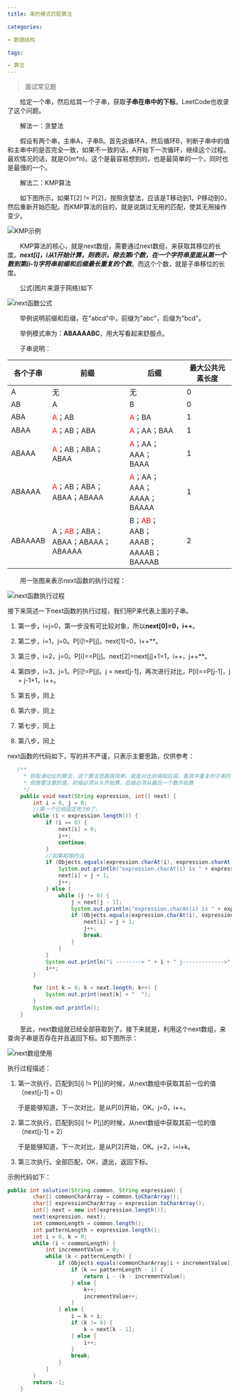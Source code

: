 ```yaml
---
title: 串的模式匹配算法

categories: 

- 数据结构

tags: 

- 算法
---
```


> 面试常见题

&emsp;&emsp;给定一个串，然后给其一个子串，获取**子串在串中的下标**，LeetCode也收录了这个问题。

&emsp;&emsp;解法一：贪婪法

&emsp;&emsp;假设有两个串，主串A，子串B。首先说循环A，然后循环B，判断子串中的值和主串中的是否完全一致，如果不一致的话，A开始下一次循环，继续这个过程。最欢情况的话，就是O(m*n)。这个是最容易想到的，也是最简单的一个，同时也是最慢的一个。

&emsp;&emsp;解法二：KMP算法

&emsp;&emsp;如下图所示，如果T[2] != P[2]，按照贪婪法，应该是T移动到1，P移动到0，然后重新开始匹配。而KMP算法的目的，就是说跳过无用的匹配，使其无用操作变少。

![KMP示例](https://wenslo-blog.oss-cn-beijing.aliyuncs.com/Data%20Structures%20and%20Algorithms/StringMatcher/01.jpg)

&emsp;&emsp;KMP算法的核心，就是next数组，需要通过next数组，来获取其移位的长度。***next[i]，i从1开始计算，则表示，除去第i个数，在一个字符串里面从第一个数到第(i-1)字符串前缀和后缀最长重复的个数***。而这个个数，就是子串移位的长度。

&emsp;&emsp;公式(图片来源于网络)如下

![next函数公式](https://wenslo-blog.oss-cn-beijing.aliyuncs.com/Data%20Structures%20and%20Algorithms/StringMatcher/02.png)

&emsp;&emsp;举例说明前缀和后缀，在"abcd"中，前缀为"abc"，后缀为"bcd"。

&emsp;&emsp;举例模式串为：**ABAAAABC**，用大写看起来舒服点。

&emsp;&emsp;子串说明：

| 各个子串 | 前缀                                                        | 后缀                                                         | 最大公共元素长度 |
| -------- | ----------------------------------------------------------- | ------------------------------------------------------------ | ---------------- |
| A        | 无                                                          | 无                                                           | 0                |
| AB       | A                                                           | B                                                            | 0                |
| ABA      | <font color=red>A</font>；AB                                | <font color=red>A</font>；BA                                 | 1                |
| ABAA     | <font color=red>A</font>；AB；ABA                           | <font color=red>A</font>；AA；BAA                            | 1                |
| ABAAA    | <font color=red>A</font>；AB；ABA；<br/>ABAA                | <font color=red>A</font>；AA；AAA；<br/>BAAA                 | 1                |
| ABAAAA   | <font color=red>A</font>；AB；ABA；<br>ABAA；ABAAA          | <font color=red>A</font>；AA；AAA；<br/>AAAA；BAAAA          | 1                |
| ABAAAAB  | A；<font color=red>AB</font>；ABA；<br/>ABAA；ABAAA；ABAAAA | B；<font color=red>AB</font>；AAB；<br/>AAAB；AAAAB；<br/>BAAAAB | 2                |

&emsp;&emsp;用一张图来表示next函数的执行过程：

![next函数执行过程](https://wenslo-blog.oss-cn-beijing.aliyuncs.com/Data%20Structures%20and%20Algorithms/StringMatcher/03.png)

接下来简述一下next函数的执行过程，我们用P来代表上面的子串。

1. 第一步，i=j=0，第一步没有可比较对象，所以**next[0]=0，i++**。

2. 第二步，i=1，j=0。P[i]!=P[j]。next[1]=0，i++**。
3. 第三步，i=2，j=0。P[i]==P[j]。next[2]=next[j]+1=1，i++，j++**。
4. 第四步，i=3，j=1。P[i]!=P[j]。j = next[j-1]，再次进行对比，P[i]==P[j-1]，j = j-1+1，i++。

5. 第五步，同上
6. 第六步，同上
7. 第七步，同上
8. 第八步，同上

next函数的代码如下，写的并不严谨，只表示主要思路，仅供参考：

```java
   /**
     * 获取滑动位的算法，这个算法思路很简单。就是对比前缀和后缀，看其中重复的子串的长度，则就是next[]函数的值
     * 但是要注意的是，前缀必须从头开始算，后缀必须从最后一个数开始算
     */
    public void next(String expression, int[] next) {
        int i = 0, j = 0;
        //第一个已经固定死为0了。
        while (i < expression.length()) {
            if (i == 0) {
                next[i] = 0;
                i++;
                continue;
            }
            //如果相等的话
            if (Objects.equals(expression.charAt(i), expression.charAt(j))) {
                System.out.println("expression.charAt(i) is " + expression.charAt(i) + "  expression.charAt(j) is " + expression.charAt(j));
                next[i] = j + 1;
                j++;
            } else {
                while (j != 0) {
                    j = next[j - 1];
                    System.out.println("expression.charAt(i) is " + expression.charAt(i) + "  expression.charAt(j) is " + expression.charAt(j));
                    if (Objects.equals(expression.charAt(i), expression.charAt(j))) {
                        next[i] = j + 1;
                        j++;
                        break;
                    }
                }
            }
            System.out.println("i --------> " + i + " j------------->" + j + "  next[" + i + "] = " + next[i]);
            i++;
        }

        for (int k = 0; k < next.length; k++) {
            System.out.print(next[k] + "  ");
        }
        System.out.println();
    }
```

&emsp;&emsp;至此，next数组就已经全部获取到了。接下来就是，利用这个next数组，来查询子串是否存在并且返回下标。如下图所示：

![next数组使用](https://wenslo-blog.oss-cn-beijing.aliyuncs.com/Data%20Structures%20and%20Algorithms/StringMatcher/04.png)

执行过程描述：

1. 第一次执行，匹配到S[i] != P[j]的时候，从next数组中获取其前一位的值（next[j-1] = 0）

   于是能够知道，下一次对比，是从P[0]开始，OK。j=0，i++。

2. 第二次执行，匹配到S[i] != P[j]的时候，从next数组中获取其前一位的值（next[j-1] = 2）

   于是能够知道，下一次对比，是从P[2]开始，OK。j=2，i=i+k。

3. 第三次执行。全部匹配，OK，退出，返回下标。

示例代码如下：

```java
public int solution(String common, String expression) {
        char[] commonCharArray = common.toCharArray();
        char[] expressionCharArray = expression.toCharArray();
        int[] next = new int[expression.length()];
        next(expression, next);
        int commonLength = common.length();
        int patternLength = expression.length();
        int i = 0, k = 0;
        while (i < commonLength) {
            int incrementValue = 0;
            while (k < patternLength) {
                if (Objects.equals(commonCharArray[i + incrementValue], expressionCharArray[k])) {
                    if (k == patternLength - 1) {
                        return i - (k - incrementValue);
                    } else {
                        k++;
                        incrementValue++;
                    }
                } else {
                    i = k + i;
                    if (k != 0) {
                        k = next[k - 1];
                    } else {
                        i++;
                    }
                    break;
                }
            }
        }
        return -1;
    }
```

